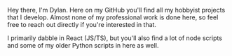 Hey there, I'm Dylan. Here on my GitHub you'll find all my hobbyist projects that I develop. Almost none of my professional work is done here, so feel free to reach out directly if you're interested in that.

I primarily dabble in React (JS/TS), but you'll also find a lot of node scripts and some of my older Python scripts in here as well.

